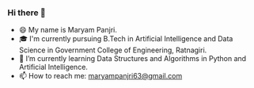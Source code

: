 ### Hi there 👋

- 😄 My name is Maryam Panjri.
- 🎓 I'm currently pursuing B.Tech in Artificial Intelligence and Data Science in Government College of Engineering, Ratnagiri.
- 🌱 I’m currently learning Data Structures and Algorithms in Python and Artificial Intelligence.
- 📫 How to reach me: maryampanjri63@gmail.com

<!--
**Maryam0330/Maryam0330** is a ✨ _special_ ✨ repository because its `README.md` (this file) appears on your GitHub profile.

Here are some ideas to get you started:

- 🔭 I’m currently working on ...
- 🌱 I’m currently learning ...
- 👯 I’m looking to collaborate on ...
- 🤔 I’m looking for help with ...
- 💬 Ask me about ...
- 📫 How to reach me: ...
- 😄 Pronouns: ...
- ⚡ Fun fact: ...
-->
